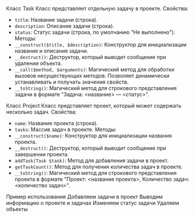 Класс Task
Класс представляет отдельную задачу в проекте.
Свойства:
- `title`: Название задачи (строка).
- `description`: Описание задачи (строка).
- `status`: Статус задачи (строка, по умолчанию "Не выполнено").
Методы:
- `__construct($title, $description)`: Конструктор для инициализации названия и описания задачи.
- `__destruct()`: Деструктор, который выводит сообщение при удалении объекта.
- `__call($method, $arguments)`: Магический метод для обработки вызовов несуществующих методов. Позволяет динамически устанавливать и получать значения свойств.
- `__toString()`: Магический метод для строкового представления задачи в формате "Задача: <название> — <статус>".

Класс Project
Класс представляет проект, который может содержать несколько задач.
Свойства:
- `name`: Название проекта (строка).
- `tasks`: Массив задач в проекте.
Методы:
- `__construct($name)`: Конструктор для инициализации названия проекта.
- `__destruct()`: Деструктор, который выводит сообщение при завершении проекта.
- `addTask(Task $task)`: Метод для добавления задачи в проект.
- `getTaskCount()`: Метод для получения количества задач в проекте.
- `__toString()`: Магический метод для строкового представления проекта в формате "Проект: <название проекта>, Количество задач: <количество задач>".

Пример использования
Добавляем задачи в проект
Выводим информацию о проекте и задачах
Изменяем статус задачи
Удаляем объекты
